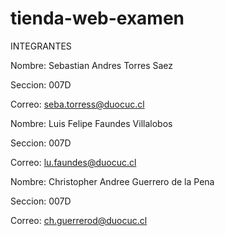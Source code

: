 # tienda-web-examen

INTEGRANTES


Nombre: Sebastian Andres Torres Saez

Seccion: 007D

Correo: seba.torress@duocuc.cl


Nombre: Luis Felipe Faundes Villalobos

Seccion: 007D

Correo: lu.faundes@duocuc.cl


Nombre: Christopher Andree Guerrero de la Pena

Seccion: 007D

Correo: ch.guerrerod@duocuc.cl
